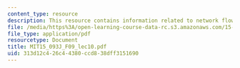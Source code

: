 ```yaml
---
content_type: resource
description: This resource contains information related to network flows I.
file: /media/https%3A/open-learning-course-data-rc.s3.amazonaws.com/15-093j-optimization-methods-fall-2009/313d12c426c44380ccd838dff3151690_MIT15_093J_F09_lec10.pdf
file_type: application/pdf
resourcetype: Document
title: MIT15_093J_F09_lec10.pdf
uid: 313d12c4-26c4-4380-ccd8-38dff3151690
---
```


